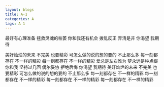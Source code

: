 ```yaml
---
layout: blogs
title: A-1
categories: A
tags: A 1
---
```


最好有心理准备
拯救灵魂的枯萎
你和我还有机会
拨乱反正 弄清是非
你渴望 我期待

美好灿烂的未来
不完美 也要精彩
可怎么做的说的想的要的
不止那么多
每一刻都存在
不一样的精彩
每一刻都存在
不一样的精彩
爱总是左右难为
梦永远是种点缀
你和我 坚持过几回
偶尔妥协 拒绝后悔
你渴望 我期待
美好灿烂的未来
不完美 也要精彩
可怎么做的说的想的要的
不止那么多
每一刻都存在
不一样的精彩
每一刻都存在
不一样的精彩
每一刻都存在
不一样的精彩
每一刻都存在
不一样的精彩
